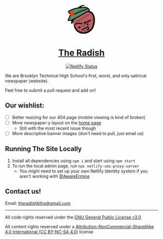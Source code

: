 <center>

  <img alt="Radish" src="./static/radimir.png" width="100" />
  <h1><a href="https://theradishbths.com">The Radish</a></h1>

  [![Netlify Status](https://api.netlify.com/api/v1/badges/f4d3f0f5-bf49-4c4e-927c-8a5adca053d9/deploy-status)](https://app.netlify.com/sites/theradishbths/deploys)

</center>

We are Brooklyn Technical High School's first, worst, and only satirical newspaper (website).

Feel free to submit a pull request and add on!

## Our wishlist:
- [ ] Better resizing for our 404 page (mobile viewing is kind of broken)
- [ ] More newspaper-y layout on the [home page](https://theradishbths.com)
  - Still with the most recent issue though
- [ ] More descriptive banner images (don't need to pull, just email us)

## Running The Site Locally
1. Install all dependencies using `npm i` and start using `npm start`
2. To run the local admin page, run `npx netlify-cms-proxy-server`
      - You might need to set up your own Netlify Identity system if you aren't working with [@AwareErmine](https://github.com/AwareErmine)

## Contact us!
Email: [theradishbths@gmail.com](mailto:theradishbths@gmail.com)  

<hr>

All code rights reserved under the [GNU General Public License v3.0](COPYING.txt)

All content rights reserved under a [Attribution-NonCommercial-ShareAlike 4.0 International (CC BY-NC-SA 4.0)](https://creativecommons.org/licenses/by-nc-sa/4.0/legalcode) license

